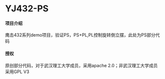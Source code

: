 # YJ432-PS

#### 项目介绍
鹰击432系列demo项目，验证PS，PS+PL,PL控制旋转倒立摆，此处为PS部分代码

#### 授权
原创部分代码，对于武汉理工大学成员，采用apache 2.0；非武汉理工大学成员采用GPL V3